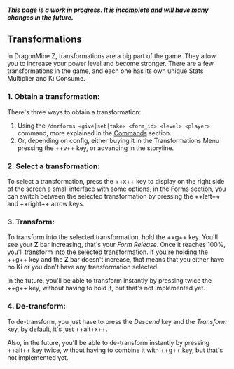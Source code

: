 ##### **This page is a work in progress. It is incomplete and will have many changes in the future.**

## **Transformations**

In DragonMine Z, transformations are a big part of the game. They allow you to increase your power level and become stronger. There are a few transformations in the game, and each one has its own unique Stats Multiplier and Ki Consume.

### 1. **Obtain a transformation:**

There's three ways to obtain a transformation:
1. Using the `/dmzforms <give|set|take> <form_id> <level> <player>` command, more explained in the [Commands](servers/commands.md) section.
2. Or, depending on config, either buying it in the Transformations Menu pressing the ++v++ key, or advancing in the storyline.

### 2. **Select a transformation:**

To select a transformation, press the ++x++ key to display on the right side of the screen a small interface with some options, in the Forms section, you can switch between the selected transformation by pressing the ++left++ and ++right++ arrow keys.

### 3. **Transform:**

To transform into the selected transformation, hold the ++g++ key. You'll see your **Z** bar increasing, that's your _Form Release_. Once it reaches 100%, you'll transform into the selected transformation. If you're holding the ++g++ key and the **Z** bar doesn't increase, that means that you either have no Ki or you don't have any transformation selected.

In the future, you'll be able to transform instantly by pressing twice the ++g++ key, without having to hold it, but that's not implemented yet.

### 4. **De-transform:**

To de-transform, you just have to press the _Descend_ key and the _Transform_ key, by default, it's just ++alt+x++.

Also, in the future, you'll be able to de-transform instantly by pressing ++alt++ key twice, without having to combine it with ++g++ key, but that's not implemented yet.
